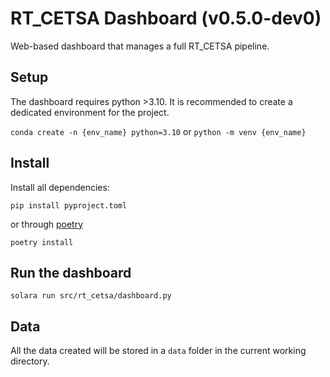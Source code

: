 # RT_CETSA Dashboard (v0.5.0-dev0)

Web-based dashboard that manages a full RT_CETSA pipeline.

## Setup

The dashboard requires python >3.10.
It is recommended to create a dedicated environment for the project.

```conda create -n {env_name} python=3.10``` or ```python -m venv {env_name}```

## Install

Install all dependencies:

```pip install pyproject.toml```

or through [poetry](https://python-poetry.org/docs/#installing-with-the-official-installer)

```poetry install```

## Run the dashboard

```solara run src/rt_cetsa/dashboard.py```

## Data

All the data created will be stored in a `data` folder in the current working directory.